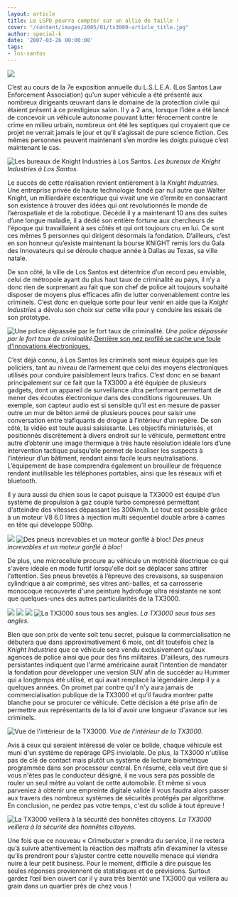 ```yaml
---
layout: article
title: Le LSPD pourra compter sur un allié de taille !
cover: "/content/images/2005/01/tx3000-article_title.jpg"
author: special-k
date: '2007-03-26 00:00:00'
tags:
- los-santos
---
```


![](/content/images/2005/01/tx3000-LEA_expo_poster.jpg)

C’est au cours de la 7e exposition annuelle du L.S.L.E.A. (Los Santos Law Enforcement Association) qu'un super véhicule a été présenté aux nombreux dirigeants œuvrant dans le domaine de la protection civile qui étaient présent à ce prestigieux salon. Il y a 2 ans, lorsque l’idée a été lancé de concevoir un véhicule autonome pouvant lutter férocement contre le crime en milieu urbain, nombreux ont été les septiques qui croyaient que ce projet ne verrait jamais le jour et qu’il s’agissait de pure science fiction. Ces mêmes personnes peuvent maintenant s’en mordre les doigts puisque c’est maintenant le cas.

![Les bureaux de Knight Industries à Los Santos.](/content/images/2005/01/tx3000-knight_ind_hq.jpg)
_Les bureaux de Knight Industries à Los Santos._

Le succès de cette réalisation revient entièrement à la _Knight Industries_. Une&nbsp;entreprise privée de haute technologie fondé par nul autre que Walter Knight, un milliardaire excentrique qui vivait une vie d’ermite en consacrant son existence à trouver des idées qui ont révolutionnés le monde de l’aérospatiale et de la robotique. Décédé il y a maintenant 10 ans des suites d’une longue maladie, il a dédié son entière fortune aux chercheurs de l'époque qui travaillaient à ses côtés et qui ont toujours cru en lui. Ce sont ces mêmes 5 personnes qui dirigent désormais la fondation. D’ailleurs, c’est en son honneur qu’existe maintenant la bourse KNIGHT remis lors du Gala des Innovateurs qui se déroule chaque année à Dallas au Texas, sa ville natale.

De son côté, la ville de Los Santos est détentrice d’un record peu enviable, celui de métropole ayant du plus haut taux de criminalité au pays, il n’y a donc rien de surprenant au fait que son chef de police ait toujours souhaité disposer de moyens plus efficaces afin de lutter convenablement contre les criminels. C’est donc en quelque sorte pour leur venir en aide que la _Knight Industries_ a dévolu son choix sur cette ville pour y conduire les essais&nbsp;de son prototype.

![Une police dépassée par le fort taux de criminalité.](/content/images/2005/01/tx3000-article_title.jpg)
_Une police dépassée par le fort taux de criminalité._[Derrière son nez profilé se cache une foule d'innovations électroniques.](/content/images/2005/01/tx3000-nose_view.jpg)

C’est déjà connu, à Los Santos les criminels sont mieux équipés que les policiers, tant au niveau de l’armement que celui des moyens électroniques utilisés pour conduire paisiblement leurs trafics. C’est donc en se basant principalement sur ce fait que la TX3000 a été équipée de plusieurs gadgets, dont un appareil de surveillance ultra performant permettant de mener des écoutes électronique dans des conditions rigoureuses. Un exemple, son capteur audio est si sensible qu’il est en mesure de passer outre un mur de béton armé de plusieurs pouces pour saisir une conversation entre trafiquants de drogue à l’intérieur d’un repère. De son côté, la vidéo est toute aussi saisissante. Les objectifs miniaturisés, et positionnés discrètement à divers endroit sur le véhicule, permettent entre autre d’obtenir une image thermique à très haute résolution idéale lors d’une intervention tactique puisqu’elle permet de localiser les suspects à l’intérieur d’un bâtiment, rendant ainsi facile leurs neutralisations. L’équipement de base comprendra également un brouilleur de fréquence rendant inutilisable les téléphones portables, ainsi que les réseaux wifi et bluetooth.

Il y aura aussi du chien sous le capot puisque la TX3000 est équipé d’un système de propulsion à gaz couplé turbo compressé permettant d'atteindre des vitesses dépassant les 300km/h. Le tout est possible grâce à un moteur V8 6.0 litres à injection multi séquentiel double arbre à cames en tête qui développe 500hp.

![](/content/images/2005/01/tx3000-tire.jpg)
![Des pneus increvables et un moteur gonflé à bloc!](/content/images/2005/01/tx3000-engine.jpg)
_Des pneus increvables et un moteur gonflé à bloc!_

De plus, une microcellule procure au véhicule un motricité électrique ce qui s'avère idéale en mode furtif lorsqu'elle doit se déplacer sans attirer l'attention. Ses pneus brevetés à l’épreuve des crevaisons, sa suspension cylindrique à air comprimé, ses vitres anti-balles, et sa carrosserie monocoque recouverte d'une peinture hydrofuge ultra résistante ne sont que quelques-unes des autres particularités de la TX3000.

![](/content/images/2005/01/tx3000-front_side_view.jpg)
![](/content/images/2005/01/tx3000-frontview.jpg)
![](/content/images/2005/01/tx3000-backview.jpg)
![La TX3000 sous tous ses angles.](/content/images/2005/01/tx3000-back_side_view.jpg)
_La TX3000 sous tous ses angles._

Bien que son prix de vente soit tenu secret, puisque la commercialisation ne débutera que dans approximativement 6 mois, ont dit toutefois chez la _Knight Industries_ que ce véhicule sera vendu exclusivement qu'aux agences de police ainsi que pour des fins militaires. D'ailleurs, des rumeurs persistantes indiquent que l'armé américaine aurait l'intention de mandater la fondation pour développer une version SUV afin de succéder au Hummer qui a longtemps été utilisé, et qui avait remplacé la légendaire Jeep il y a quelques années. On promet par contre qu'il n'y aura jamais de commercialisation publique de la TX3000 et qu'il faudra montrer patte blanche pour se procurer ce véhicule. Cette décision a été prise afin de permettre aux représentants de la loi d'avoir une longueur d'avance sur les criminels.

![Vue de l'intérieur de la TX3000.](/content/images/2005/01/tx3000-inside_view.jpg)
_Vue de l'intérieur de la TX3000._

Avis à ceux qui seraient intéressé de voler ce bolide, chaque véhicule est muni d'un système de repérage GPS inviolable. De plus, la TX3000 n'utilise pas de clé de contact mais plutôt un système de lecture biométrique programmée dans son processeur central. En résumé, cela veut dire que si vous n'êtes pas le conducteur désigné, il ne vous sera pas possible de rouler un seul mètre au volant de cette automobile. Et même si vous parveniez à obtenir une empreinte digitale valide il vous faudra alors passer aux travers des nombreux systèmes de sécurités protégés par algorithme. En conclusion, ne perdez pas votre temps, c'est du solide à tout épreuve !

![La TX3000 veillera à la sécurité des honnêtes citoyens.](/content/images/2005/01/tx3000-city_back_view.jpg)
_La TX3000 veillera à la sécurité des honnêtes citoyens._

Une fois que ce nouveau «&nbsp;Crimebuster&nbsp;» prendra du service, il ne restera qu’à suivre attentivement la réaction des malfrats afin d’examiner la vitesse qu’ils prendront pour s’ajuster contre cette nouvelle menace qui viendra nuire à leur petit business. Pour le moment, difficile à dire puisque les seules réponses proviennent de statistiques et de prévisions. Surtout gardez l’œil bien ouvert car il y aura très bientôt une TX3000 qui veillera au grain dans un quartier près de chez vous&nbsp;!

<!--kg-card-end: markdown-->
